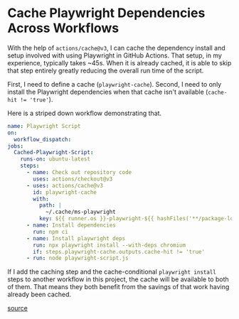 # Cache Playwright Dependencies Across Workflows

With the help of `actions/cache@v3`, I can cache the dependency install and
setup involved with using Playwright in GitHub Actions. That setup, in my
experience, typically takes ~45s. When it is already cached, it is able to skip
that step entirely greatly reducing the overall run time of the script.

First, I need to define a cache (`playwright-cache`). Second, I need to only
install the Playwright dependencies when that cache isn't available (`cache-hit
!= 'true'`).

Here is a striped down workflow demonstrating that.

```yaml
name: Playwright Script
on:
  workflow_dispatch:
jobs:
  Cached-Playwright-Script:
    runs-on: ubuntu-latest
    steps:
      - name: Check out repository code
        uses: actions/checkout@v3
      - uses: actions/cache@v3
        id: playwright-cache
        with:
          path: |
            ~/.cache/ms-playwright
          key: ${{ runner.os }}-playwright-${{ hashFiles('**/package-lock.json') }}
      - name: Install dependencies
        run: npm ci
      - name: Install playwright deps
        run: npx playwright install --with-deps chromium
        if: steps.playwright-cache.outputs.cache-hit != 'true'
      - run: node playwright-script.js
```

If I add the caching step and the cache-conditional `playwright install` steps
to another workflow in this project, the cache will be available to both of
them. That means they both benefit from the savings of that work having already
been cached.

[source](https://justin.poehnelt.com/posts/caching-playwright-in-github-actions/)
